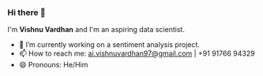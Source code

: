 ### Hi  there 👋

I'm **Vishnu Vardhan** and I'm an aspiring data scientist. 

- 🔭 I’m currently working on a sentiment analysis project.
- 📫 How to reach me: ai.vishnuvardhan97@gmail.com | +91 91766 94329
- 😄 Pronouns: He/Him
